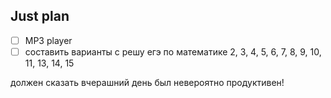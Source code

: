 ## Just plan
- [ ] MP3 player
- [ ] составить варианты с решу егэ по математике
	2, 3, 4, 5, 6, 7, 8, 9, 10, 11, 13, 14, 15

должен сказать вчерашний день был невероятно продуктивен!
